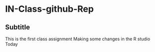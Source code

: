 # IN-Class-github-Rep
## Subtitle 
This is the first class assignment
Making some changes in the R studio
Today